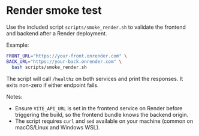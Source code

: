 Render smoke test
=================

Use the included script `scripts/smoke_render.sh` to validate the frontend and backend after a Render deployment.

Example:

```bash
FRONT_URL="https://your-front.onrender.com" \
BACK_URL="https://your-back.onrender.com" \
  bash scripts/smoke_render.sh
```

The script will call `/healthz` on both services and print the responses. It exits non-zero if either endpoint fails.

Notes:
- Ensure `VITE_API_URL` is set in the frontend service on Render before triggering the build, so the frontend bundle knows the backend origin.
- The script requires `curl` and `sed` available on your machine (common on macOS/Linux and Windows WSL).
